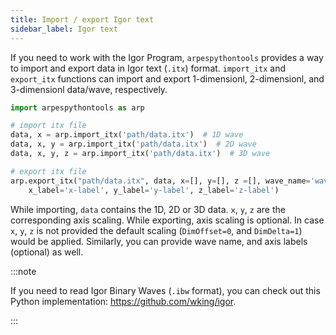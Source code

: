 ```yaml
---
title: Import / export Igor text
sidebar_label: Igor text
---
```

If you need to work with the Igor Program, `arpespythontools` provides a way to
import and export data in Igor text (`.itx`) format. `import_itx` and
`export_itx` functions can import and export 1-dimensionl, 2-dimensionl, and
3-dimensionl data/wave, respectively.
```python
import arpespythontools as arp

# import itx file
data, x = arp.import_itx('path/data.itx')  # 1D wave
data, x, y = arp.import_itx('path/data.itx')  # 2D wave
data, x, y, z = arp.import_itx('path/data.itx')  # 3D wave

# export itx file
arp.export_itx("path/data.itx", data, x=[], y=[], z =[], wave_name='wave',\
    x_label='x-label', y_label='y-label', z_label='z-label')
```
While importing, `data` contains the 1D, 2D or 3D data. `x`, `y`, `z` are the
corresponding axis scaling. While exporting, axis scaling is optional. In case
`x`, `y`, `z` is not provided the default scaling (`DimOffset=0`, and
`DimDelta=1`) would be applied. Similarly, you can provide wave name, and axis
labels (optional) as well.


:::note

If you need to read Igor Binary Waves (`.ibw` format), you can check out this
Python implementation: <https://github.com/wking/igor>.

:::
